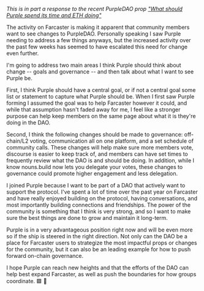 
*This is in part a response to the recent PurpleDAO prop ["What should Purple spend its time and ETH doing"](https://prop.house/purple/what-should-purple-spend-its-time-and-eth-doing)*

The activity on Farcaster is making it apparent that community members want to see changes to PurpleDAO. Personally speaking I saw Purple needing to address a few things anyways, but the increased activity over the past few weeks has seemed to have escalated this need for change even further.

I'm going to address two main areas I think Purple should think about change -- goals and governance -- and then talk about what I want to see Purple be.

First, I think Purple should have a central goal, or if not a central goal some list or statement to capture what Purple should be. When I first saw Purple forming I assumed the goal was to help Farcaster however it could, and while that assumption hasn't faded away for me, I feel like a stronger purpose can help keep members on the same page about what it is they're doing in the DAO.

Second, I think the following changes should be made to governance: off-chain/L2 voting, communication all on one platform, and a set schedule of community calls. These changes will help make sure more members vote, discourse is easier to keep track of, and members can have set times to frequently review what the DAO is and should be doing. In addition, while I know nouns.build now lets you delegate your votes, these changes to governance could promote higher engagement and less delegation.

I joined Purple because I want to be part of a DAO that actively want to support the protocol. I've spent a lot of time over the past year on Farcaster and have really enjoyed building on the protocol, having conversations, and most importantly building connections and friendships. The power of the community is something that I think is very strong, and so I want to make sure the best things are done to grow and maintain it long-term.

Purple is in a very advantageous position right now and will be even more so if the ship is steered in the right direction. Not only can the DAO be a place for Farcaster users to strategize the most impactful props or changes for the community, but it can also be an leading example for how to push forward on-chain governance.

I hope Purple can reach new heights and that the efforts of the DAO can help best expand Farcaster, as well as push the boundaries for how groups coordinate. 🟪 🫡



